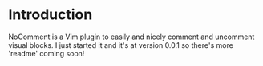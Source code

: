 # Introduction

NoComment is a Vim plugin to easily and nicely comment and uncomment 
visual blocks. I just started it and it's at version 0.0.1 so there's
more 'readme' coming soon!
